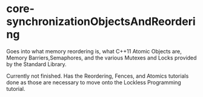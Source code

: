 # core-synchronizationObjectsAndReordering
Goes into what memory reordering is, what C++11 Atomic Objects are, Memory Barriers,Semaphores, and the various Mutexes and Locks provided by the Standard Library.

Currently not finished. Has the Reordering, Fences, and Atomics tutorials done as those are necessary to move onto the Lockless Programming tutorial.
